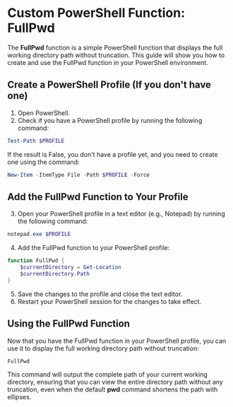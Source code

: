# Custom PowerShell Function: FullPwd
The **FullPwd** function is a simple PowerShell function that displays the full working directory path without truncation. This guide will show you how to create and use the FullPwd function in your PowerShell environment.
## Create a PowerShell Profile (If you don't have one)
1. Open PowerShell.
2. Check if you have a PowerShell profile by running the following command:
```powershell
Test-Path $PROFILE
```
If the result is False, you don't have a profile yet, and you need to create one using the command:
```powershell
New-Item -ItemType File -Path $PROFILE -Force
```
## Add the FullPwd Function to Your Profile
3. Open your PowerShell profile in a text editor (e.g., Notepad) by running the following command:
```powershell
notepad.exe $PROFILE
```
4. Add the FullPwd function to your PowerShell profile:
```powershell
function FullPwd {
    $currentDirectory = Get-Location
    $currentDirectory.Path
}
```
5. Save the changes to the profile and close the text editor.
6. Restart your PowerShell session for the changes to take effect.

## Using the FullPwd Function
Now that you have the FullPwd function in your PowerShell profile, you can use it to display the full working directory path without truncation:

```powershell
FullPwd
```

This command will output the complete path of your current working directory, ensuring that you can view the entire directory path without any truncation, even when the default **pwd** command shortens the path with ellipses.